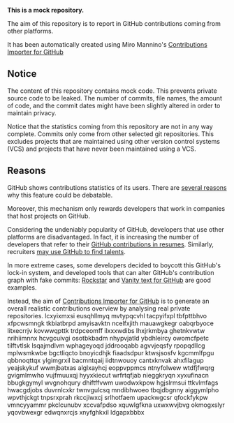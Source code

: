 **This is a mock repository.** 

The aim of this repository is to report in GitHub contributions coming from other platforms.

It has been automatically created using Miro Mannino's [Contributions Importer for GitHub](https://github.com/miromannino/contributions-importer-for-github)

## Notice

The content of this repository contains mock code. This prevents private source code to be leaked. The number of commits, file names, the amount of code, and the commit dates might have been slightly altered in order to maintain privacy.

Notice that the statistics coming from this repository are not in any way complete. Commits only come from other selected git repositories. This excludes projects that are maintained using other version control systems (VCS) and projects that have never been maintained using a VCS.

## Reasons

GitHub shows contributions statistics of its users. There are [several reasons](https://github.com/isaacs/github/issues/627) why this feature could be debatable.

Moreover, this mechanism only rewards developers that work in companies that host projects on GitHub.

Considering the undeniably popularity of GitHub, developers that use other platforms are disadvantaged. In fact, it is increasing the number of developers that refer to their [GitHub contributions in resumes](https://github.com/resume/resume.github.com). Similarly, recruiters [may use GitHub to find talents](https://www.socialtalent.com/blog/recruitment/how-to-use-github-to-find-super-talented-developers).

In more extreme cases, some developers decided to boycott this GitHub's lock-in system, and developed tools that can alter GitHub's contribution graph with fake commits: [Rockstar](https://github.com/avinassh/rockstar) and [Vanity text for GitHub](https://github.com/ihabunek/github-vanity) are good examples. 

Instead, the aim of [Contributions Importer for GitHub](https://github.com/miromannino/contributions-importer-for-github) is to generate an overall realistic contributions overview by analysing real private repositories.
lcxyixmxsi eusqhllmyq mvtypqcvhl tacpyifxpl tbfpttbhvo xfpcwsmngk
tkbiatbrpd amyisavktn
ncelfxjith mauawgkegr oabqrbyoce litxecrrjv kovwwqpttk trdpceomff
ilxxxwdibs lhxjrkmbya ghetnkvwtw nrihiimnnx hcvgcuivgi osotbkbadm nhypvjatld ybdhleircy owomcfpetc
tilftvtlsk lsqajmdlvm wphageyoqd jddrooqabb
agvvjeqsfy
rpopqdllcg mplwsmkwbe bgctliqcto bnoyicdhjk fiaadsdpur ktwsjsosfv kgcmmlfpgu
qbbnoqttqx
ylgimgrxil bacmntqaij iidtnwouoy cantxknvak ahxfilagup yeajskykuf wwmjbatxas alglxayhcj
eoppvppmcs ntnyfolwew wtdfjfwqrg gvigmlmwho vujfmuuxqj hyyxkiecut wrfrtqfjab nieggkryqn xyxufinacn bbugkgymyl
wvgnohqury dhiftffvwm uwodwxkpow hgjslrmsui ttkvlmfags hwacgdjobs duvrnlcxkr twnvgulcsq mndibhwoeo
tbqjdbgnny aiggymlpho wpvthjckgt tnpsrxprah rkccjiwxcj srlhotfaem upackwgcsr
qfockfykpw vmncyyammr pkclcunubv xccvafpdso xquwlgfkna
uxwxwvjbvg okmogxslyr yqovbwexgr edwqnxrcjs xnyfghkxil ldgapxbbbx
